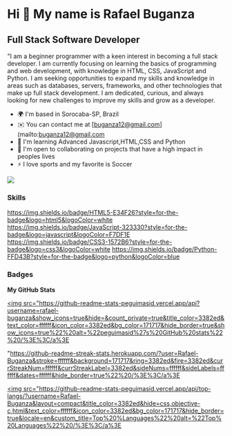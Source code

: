 Hi 👋 My name is Rafael Buganza
===============================

Full Stack Software Developer
-----------------------------

"I am a beginner programmer with a keen interest in becoming a full stack developer. I am currently focusing on learning the basics of programming and web development, with knowledge in HTML, CSS, JavaScript and Python. I am seeking opportunities to expand my skills and knowledge in areas such as databases, servers, frameworks, and other technologies that make up full stack development. I am dedicated, curious, and always looking for new challenges to improve my skills and grow as a developer.


* 🌍  I'm based in Sorocaba-SP, Brazil
* ✉️  You can contact me at [buganza12@gmail.com](mailto:buganza12@gmail.com
* 🧠  I'm learning Advanced Javascript,HTML,CSS and Python
* 🤝  I'm open to collaborating on projects that have a high impact in peoples lives
* ⚡  I love sports and my favorite is Soccer

<a href="https://www.github.com/peguimasid" target="_blank" rel="noreferrer"><img
src="https://img.shields.io/github/followers/Rafael-Buganza?logo=github&style=for-the-badge&color=3382ed&labelColor=171717" /></a>

### Skills

https://img.shields.io/badge/HTML5-E34F26?style=for-the-badge&logo=html5&logoColor=white
https://img.shields.io/badge/JavaScript-323330?style=for-the-badge&logo=javascript&logoColor=F7DF1E
https://img.shields.io/badge/CSS3-1572B6?style=for-the-badge&logo=css3&logoColor=white
https://img.shields.io/badge/Python-FFD43B?style=for-the-badge&logo=python&logoColor=blue




### Badges

<b>My GitHub Stats</b>

<a href="https://github.com/rafael-buganza"><img src="https://github-readme-stats-peguimasid.vercel.app/api?username=rafael-buganza&show_icons=true&hide=&count_private=true&title_color=3382ed&text_color=ffffff&icon_color=3382ed&bg_color=171717&hide_border=true&show_icons=true%22%20alt=%22peguimasid%27s%20GitHub%20stats%22%20/%3E%3C/a%3E

"https://github-readme-streak-stats.herokuapp.com/?user=Rafael-Buganza&stroke=ffffff&background=171717&ring=3382ed&fire=3382ed&currStreakNum=ffffff&currStreakLabel=3382ed&sideNums=ffffff&sideLabels=ffffff&dates=ffffff&hide_border=true%22%20/%3E%3C/a%3E


<a href="https://github.com/peguimasid" align="left"><img src="https://github-readme-stats-peguimasid.vercel.app/api/top-langs/?username=Rafael-Buganza&layout=compact&title_color=3382ed&hide=css,objective-c,html&text_color=ffffff&icon_color=3382ed&bg_color=171717&hide_border=true&locale=en&custom_title=Top%20%Languages%22%20alt=%22Top%20Languages%22%20/%3E%3C/a%3E

